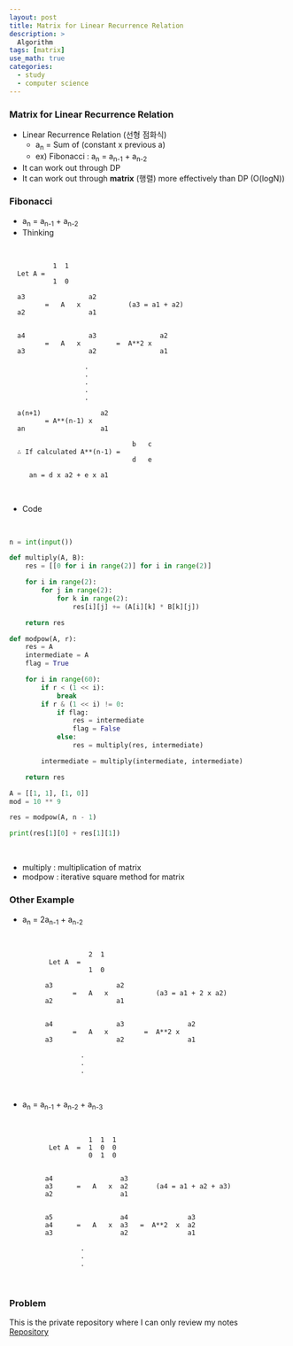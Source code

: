 ```yaml
---
layout: post
title: Matrix for Linear Recurrence Relation
description: >
  Algorithm
tags: [matrix]
use_math: true
categories:
  - study
  - computer science
---
```

### Matrix for Linear Recurrence Relation
* Linear Recurrence Relation (선형 점화식)
  * a<sub>n</sub> = Sum of (constant x previous a)
  * ex) Fibonacci : a<sub>n</sub> = a<sub>n-1</sub> + a<sub>n-2</sub>
* It can work out through DP
* It can work out through **matrix** (행렬) more effectively than DP (O(logN))

### Fibonacci
* a<sub>n</sub> = a<sub>n-1</sub> + a<sub>n-2</sub>
* Thinking

<br>

~~~
           1  1
  Let A =     
           1  0

  a3                a2
         =   A   x            (a3 = a1 + a2)
  a2                a1


  a4                a3                a2
         =   A   x         =  A**2 x  
  a3                a2                a1

                   .
                   .
                   .
                   .
                   .

  a(n+1)               a2
         = A**(n-1) x   
  an                   a1

                               b   c
  ∴ If calculated A**(n-1) =
                               d   e

     an = d x a2 + e x a1

~~~

<br>

* Code

<br>


~~~python
n = int(input())

def multiply(A, B):
    res = [[0 for i in range(2)] for i in range(2)]

    for i in range(2):
        for j in range(2):
            for k in range(2):
                res[i][j] += (A[i][k] * B[k][j])

    return res

def modpow(A, r):
    res = A
    intermediate = A
    flag = True

    for i in range(60):
        if r < (1 << i):
            break
        if r & (1 << i) != 0:
            if flag:
                res = intermediate
                flag = False
            else:
                res = multiply(res, intermediate)

        intermediate = multiply(intermediate, intermediate)

    return res

A = [[1, 1], [1, 0]]
mod = 10 ** 9

res = modpow(A, n - 1)

print(res[1][0] + res[1][1])

~~~


<br>

* multiply : multiplication of matrix
* modpow : iterative square method for matrix

### Other Example
* a<sub>n</sub> = 2a<sub>n-1</sub> + a<sub>n-2</sub>

<br>

~~~
                    2  1
          Let A  =
                    1  0

         a3                a2
                =   A   x            (a3 = a1 + 2 x a2)
         a2                a1


         a4                a3                a2
                =   A   x         =  A**2 x  
         a3                a2                a1

                  .
                  .
                  .

~~~

<br>

* a<sub>n</sub> = a<sub>n-1</sub> + a<sub>n-2</sub> + a<sub>n-3</sub>

<br>

~~~
                    1  1  1
          Let A  =  1  0  0
                    0  1  0


         a4                 a3
         a3      =   A   x  a2       (a4 = a1 + a2 + a3)
         a2                 a1


         a5                 a4               a3
         a4      =   A   x  a3   =  A**2  x  a2
         a3                 a2               a1

                  .
                  .
                  .

~~~

<br>

### Problem
This is the private repository where I can only review my notes<br>
[Repository](https://github.com/hyun-jin891/hidden-post-hyunjin891-github-blog/blob/master/_posts/study/computer%20science/2024-04-06-Matrix-for-Linear-Recurrence-Relation.md)
